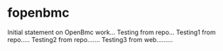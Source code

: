 # fopenbmc
Initial statement on OpenBmc work...
Testing from repo...
Testing1 from repo.....
Testing2 from repo.......
Testing3 from web.........
